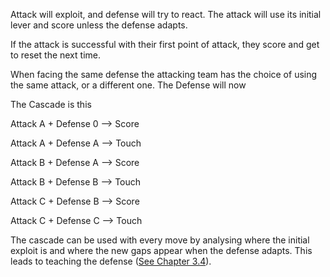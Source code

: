Attack will exploit, and defense will try to react. The attack will use its initial lever and score unless the defense adapts.

If the attack is successful with their first point of attack, they score and get to reset the next time.

When facing the same defense the attacking team has the choice of using the same attack, or a different one. The Defense will now

The Cascade is this

Attack A + Defense 0 --> Score

Attack A + Defense A --> Touch

Attack B + Defense A --> Score

Attack B + Defense B --> Touch

Attack C + Defense B --> Score

Attack C + Defense C --> Touch

The cascade can be used with every move by analysing where the initial exploit is and where the new gaps appear when the defense adapts. This leads to teaching the defense ([See Chapter 3.4](3.4%20-%20The%20Arms%20Race.md?fileId=1382298)).